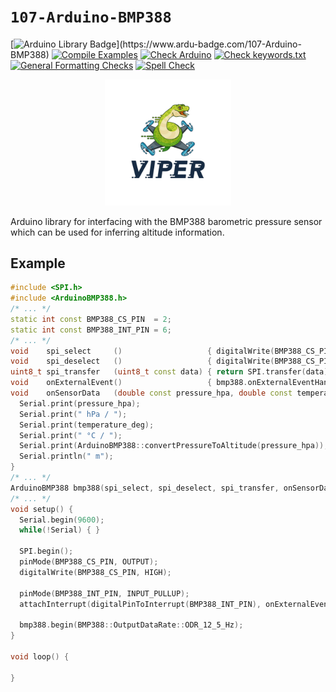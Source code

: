 `107-Arduino-BMP388`
====================
[![Arduino Library Badge](https://www.ardu-badge.com/badge/107-Arduino-BMP388.svg?)](https://www.ardu-badge.com/107-Arduino-BMP388)
[![Compile Examples](https://github.com/107-systems/107-Arduino-BMP388/workflows/Compile%20Examples/badge.svg)](https://github.com/107-systems/107-Arduino-BMP388/actions?workflow=Compile+Examples)
[![Check Arduino](https://github.com/107-systems/107-Arduino-BMP388/actions/workflows/check-arduino.yml/badge.svg)](https://github.com/107-systems/107-Arduino-BMP388/actions/workflows/check-arduino.yml)
[![Check keywords.txt](https://github.com/107-systems/107-Arduino-BMP388/actions/workflows/check-keywords-txt.yml/badge.svg)](https://github.com/107-systems/107-Arduino-BMP388/actions/workflows/check-keywords-txt.yml)
[![General Formatting Checks](https://github.com/107-systems/107-Arduino-BMP388/workflows/General%20Formatting%20Checks/badge.svg)](https://github.com/107-systems/107-Arduino-BMP388/actions?workflow=General+Formatting+Checks)
[![Spell Check](https://github.com/107-systems/107-Arduino-BMP388/workflows/Spell%20Check/badge.svg)](https://github.com/107-systems/107-Arduino-BMP388/actions?workflow=Spell+Check)

<p align="center">
  <a href="https://github.com/107-systems/Viper-Firmware"><img src="https://github.com/107-systems/.github/raw/main/logo/viper.jpg" width="40%"></a>
</p>

Arduino library for interfacing with the BMP388 barometric pressure sensor which can be used for inferring altitude information.

## Example
```C++
#include <SPI.h>
#include <ArduinoBMP388.h>
/* ... */
static int const BMP388_CS_PIN  = 2;
static int const BMP388_INT_PIN = 6;
/* ... */
void    spi_select     ()                   { digitalWrite(BMP388_CS_PIN, LOW); }
void    spi_deselect   ()                   { digitalWrite(BMP388_CS_PIN, HIGH); }
uint8_t spi_transfer   (uint8_t const data) { return SPI.transfer(data); }
void    onExternalEvent()                   { bmp388.onExternalEventHandler(); }
void    onSensorData   (double const pressure_hpa, double const temperature_deg) {
  Serial.print(pressure_hpa);
  Serial.print(" hPa / ");
  Serial.print(temperature_deg);
  Serial.print(" °C / ");
  Serial.print(ArduinoBMP388::convertPressureToAltitude(pressure_hpa));
  Serial.println(" m");
}
/* ... */
ArduinoBMP388 bmp388(spi_select, spi_deselect, spi_transfer, onSensorData);
/* ... */
void setup() {
  Serial.begin(9600);
  while(!Serial) { }

  SPI.begin();
  pinMode(BMP388_CS_PIN, OUTPUT);
  digitalWrite(BMP388_CS_PIN, HIGH);

  pinMode(BMP388_INT_PIN, INPUT_PULLUP);
  attachInterrupt(digitalPinToInterrupt(BMP388_INT_PIN), onExternalEvent, FALLING);

  bmp388.begin(BMP388::OutputDataRate::ODR_12_5_Hz);
}

void loop() {

}
```
